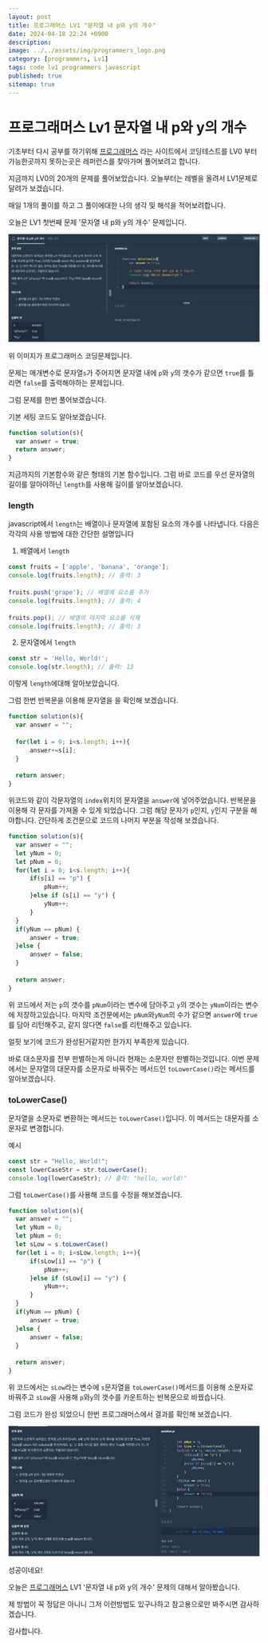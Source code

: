 ```yaml
---
layout: post
title: 프로그래머스 LV1 "문자열 내 p와 y의 개수"
date: 2024-04-18 22:24 +0900
description: 
image: ../../assets/img/programmers_logo.png
category: [programmers, Lv1]
tags: code lv1 programmers javascript
published: true
sitemap: true
---
```


# 프로그래머스 Lv1 문자열 내 p와 y의 개수

  기초부터 다시 공부를 하기위해 [프로그래머스](https://programmers.co.kr/) 라는 사이트에서
  코딩테스트를 LV0 부터 가능한곳까지 못하는곳은 레퍼런스를 찾아가며 풀어보려고 합니다.

  지금까지 LV0의 20개의 문제를 풀어보았습니다. 오늘부터는 레벨을 올려서 LV1문제로 달려가 보겠습니다.
  
  매일 1개의 풀이를 하고 그 풀이에대한 나의 생각 및 해석을 적어보려합니다.

  오늘은 LV1 첫번째 문제 '문자열 내 p와 y의 개수' 문제입니다.

  ![프로그래머스 이미지](../../assets/img/p와y의갯수_01.png)

  위 이미지가 프로그래머스 코딩문제입니다.
  
  문제는 매개변수로 문자열`s`가 주어지면 문자열 내에 `p`와 `y`의 갯수가 같으면 `true`를 틀리면 `false`를 출력해야하는 문제입니다.

  그럼 문제를 한번 풀어보겠습니다.

  기본 세팅 코드도 알아보겠습니다.
  
```javascript
function solution(s){
  var answer = true;
  return answer;
}
``` 
  지금까지의 기본함수와 같은 형태의 기본 함수입니다.
  그럼 바로 코드를 우선 문자열의 길이를 알아야하닌 `length`를 사용해 길이를 알아보겠습니다.

### length

  javascript에서 `length`는 배열이나 문자열에 포함된 요소의 개수를 나타냅니다. 다음은 각각의 사용 방법에 대한 간단한 설명입니다

  1. 배열에서 `length`

  ```javascript
  const fruits = ['apple', 'banana', 'orange'];
  console.log(fruits.length); // 출력: 3

  fruits.push('grape'); // 배열에 요소를 추가
  console.log(fruits.length); // 출력: 4

  fruits.pop(); // 배열의 마지막 요소를 삭제
  console.log(fruits.length); // 출력: 3
  ```

  2. 문자열에서 `length`

  ```javascript
  const str = 'Hello, World!';
  console.log(str.length); // 출력: 13
  ```

  이렇게 `length`에대해 알아보았습니다.

  그럼 한번 반복문을 이용해 문자열을 을 확인해 보겠습니다.
  ```javascript
  function solution(s){
    var answer = "";
    
    for(let i = 0; i<s.length; i++){
        answer+=s[i];
    }

    return answer;
  }
  ```
  위코드와 같이 각문자열의 `index`위치의 문자열을 `answer`에 넣어주었습니다. 반복문을 이용해 각 문자를 가져올 수 있게 되었습니다. 그럼 해당 문자가 `p`인지, `y`인지 구분을 해야합니다. 간단하게 조건문으로 코드의 나머지 부분을 작성해 보겠습니다.

  ```javascript
  function solution(s){
    var answer = "";
    let yNum = 0;
    let pNum = 0;
    for(let i = 0; i<s.length; i++){
        if(s[i] == "p") {
            pNum++;
        }else if (s[i] == "y") {
            yNum++;
        }
    }
    if(yNum == pNum) {
        answer = true;
    }else {
        answer = false;
    }
    
    return answer;
  }
  ```
  위 코드에서 저는 `p`의 갯수를 `pNum`이라는 변수에 담아주고 `y`의 갯수는 `yNum`이라는 변수에 저장하고있습니다. 마지막 조건문에서는 `pNum`와`yNum`의 수가 같으면 `answer`에 `true`를 담아 리턴해주고, 같지 않다면 `false`를 리턴해주고 있습니다.

  얼핏 보기에 코드가 완성된거같지만 한가지 부족한게 있습니다.

  바로 대소문자를 전부 판별하는게 아니라 현재는 소문자만 판별하는것입니다. 이번 문제에서는 문자열의 대문자를 소문자로 바꿔주는 메서드인 `toLowerCase()`라는 메서드를 알아보겠습니다.
  
### toLowerCase()

  문자열을 소문자로 변환하는 메서드는 `toLowerCase()`입니다. 이 메서드는 대문자를 소문자로 변경합니다.

  예시   
  ```javascript
  const str = "Hello, World!";
  const lowerCaseStr = str.toLowerCase();
  console.log(lowerCaseStr); // 출력: "hello, world!"
  ```

  그럼 `toLowerCase()`를 사용해 코드를 수정을 해보겠습니다.

  ```javascript
  function solution(s){
    var answer = "";
    let yNum = 0;
    let pNum = 0;
    let sLow = s.toLowerCase()
    for(let i = 0; i<sLow.length; i++){
        if(sLow[i] == "p") {
            pNum++;
        }else if (sLow[i] == "y") {
            yNum++;
        }
    }
    if(yNum == pNum) {
        answer = true;
    }else {
        answer = false;
    }
    
    return answer;
  }
  ```
  위 코드에서는 `sLow`라는 변수에 `s`문자열을 `toLowerCase()`메서드를 이용해 소문자로 바꿔주고 `sLow`을 사용해 `p`와`y`의 갯수를 카운트하는 반복문으로 바꿨습니다.

  그럼 코드가 완성 되었으니 한번 프로그래머스에서 결과를 확인해 보겠습니다.

![프로그래머스 이미지](../../assets/img/p와y의갯수_02.png)

성공이네요!

오늘은 [프로그래머스](https://programmers.co.kr/) LV1 '문자열 내 p와 y의 개수' 문제의 대해서 알아봤습니다.

제 방법이 꼭 정답은 아니니 그저 이런방법도 있구나하고 참고용으로만 봐주시면 감사하겠습니다.

감사합니다.